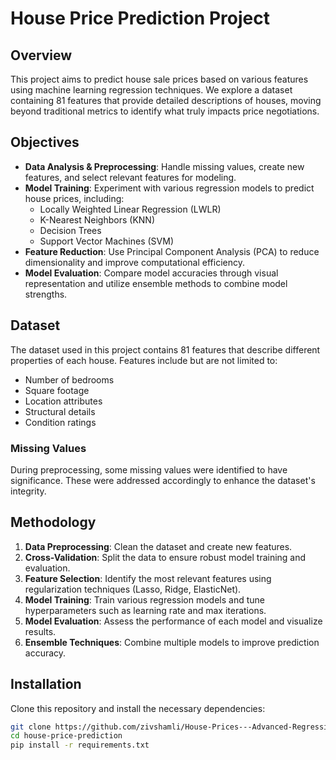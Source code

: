 # House Price Prediction Project

## Overview

This project aims to predict house sale prices based on various features using machine learning regression techniques. We explore a dataset containing 81 features that provide detailed descriptions of houses, moving beyond traditional metrics to identify what truly impacts price negotiations.

## Objectives

- **Data Analysis & Preprocessing**: Handle missing values, create new features, and select relevant features for modeling.
- **Model Training**: Experiment with various regression models to predict house prices, including:
  - Locally Weighted Linear Regression (LWLR)
  - K-Nearest Neighbors (KNN)
  - Decision Trees
  - Support Vector Machines (SVM)
- **Feature Reduction**: Use Principal Component Analysis (PCA) to reduce dimensionality and improve computational efficiency.
- **Model Evaluation**: Compare model accuracies through visual representation and utilize ensemble methods to combine model strengths.

## Dataset

The dataset used in this project contains 81 features that describe different properties of each house. Features include but are not limited to:

- Number of bedrooms
- Square footage
- Location attributes
- Structural details
- Condition ratings

### Missing Values

During preprocessing, some missing values were identified to have significance. These were addressed accordingly to enhance the dataset's integrity.

## Methodology

1. **Data Preprocessing**: Clean the dataset and create new features.
2. **Cross-Validation**: Split the data to ensure robust model training and evaluation.
3. **Feature Selection**: Identify the most relevant features using regularization techniques (Lasso, Ridge, ElasticNet).
4. **Model Training**: Train various regression models and tune hyperparameters such as learning rate and max iterations.
5. **Model Evaluation**: Assess the performance of each model and visualize results.
6. **Ensemble Techniques**: Combine multiple models to improve prediction accuracy.

## Installation

Clone this repository and install the necessary dependencies:

```bash
git clone https://github.com/zivshamli/House-Prices---Advanced-Regression-Techniques--ML--Assignment4.git
cd house-price-prediction
pip install -r requirements.txt
